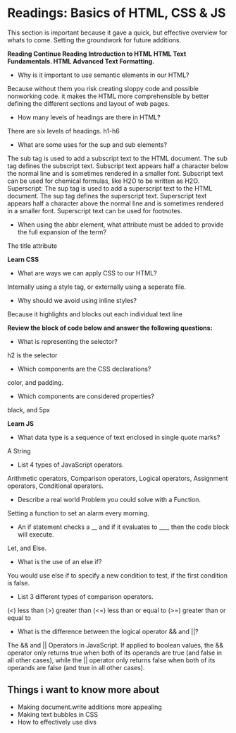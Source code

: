 # Readings: Basics of HTML, CSS & JS

This section is important because it gave a quick, but effective overview for whats to come. Setting the groundwork for future additions.

**Reading
Continue Reading Introduction to HTML
HTML Text Fundamentals. HTML Advanced Text Formatting.**

- Why is it important to use semantic elements in our HTML?

Because without them you risk creating sloppy code and possible nonworking code. it makes the HTML more comprehensible by better defining the different sections and layout of web pages.
- How many levels of headings are there in HTML?

There are six levels of headings. h1-h6
- What are some uses for the sup and sub elements?

The sub tag is used to add a subscript text to the HTML document. The sub tag defines the subscript text. Subscript text appears half a character below the normal line and is sometimes rendered in a smaller font. Subscript text can be used for chemical formulas, like H2O to be written as H2O.
  Superscript: The sup tag is used to add a superscript text to the HTML document. The sup tag defines the superscript text. Superscript text appears half a character above the normal line and is sometimes rendered in a smaller font. Superscript text can be used for footnotes.
- When using the abbr element, what attribute must be added to provide the full expansion of the term?

The title attribute

**Learn CSS**

- What are ways we can apply CSS to our HTML?

Internally using a style tag, or externally using a seperate file.
- Why should we avoid using inline styles?

Because it highlights and blocks out each individual text line


**Review the block of code below and answer the following questions:**
- What is representing the selector?

h2 is the selector
- Which components are the CSS declarations?

color, and padding.
- Which components are considered properties?

black, and 5px

**Learn JS**

- What data type is a sequence of text enclosed in single quote marks?

A String
- List 4 types of JavaScript operators.

Arithmetic operators, Comparison operators, Logical operators, Assignment operators, Conditional operators.
- Describe a real world Problem you could solve with a Function.

Setting a function to set an alarm every morning.
- An if statement checks a __ and if it evaluates to ___, then the code block will execute.

Let, and Else.
- What is the use of an else if?

You would use else if to specify a new condition to test, if the first condition is false.
- List 3 different types of comparison operators.

 (<)	less than
 (>)	greater than
 (<=)	less than or equal to
 (>=)	greater than or equal to
- What is the difference between the logical operator && and ||?

The && and || Operators in JavaScript. If applied to boolean values, the && operator only returns true when both of its operands are true (and false in all other cases), while the || operator only returns false when both of its operands are false (and true in all other cases).

## Things i want to know more about
- Making document.write additions more appealing
- Making text bubbles in CSS
- How to effectively use divs
